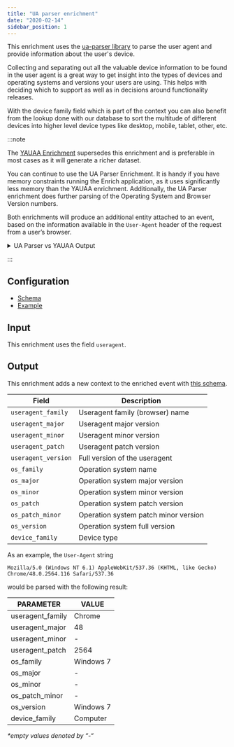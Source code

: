 ```yaml
---
title: "UA parser enrichment"
date: "2020-02-14"
sidebar_position: 1
---
```


This enrichment uses the [ua-parser library](https://github.com/ua-parser/uap-core/) to parse the user agent and provide information about the user's device.

Collecting and separating out all the valuable device information to be found in the user agent is a great way to get insight into the types of devices and operating systems and versions your users are using. This helps with deciding which to support as well as in decisions around functionality releases.

With the device family field which is part of the context you can also benefit from the lookup done with our database to sort the multitude of different devices into higher level device types like desktop, mobile, tablet, other, etc.

:::note

The [YAUAA Enrichment](../yauaa-enrichment/index.md) supersedes this enrichment and is preferable in most cases as it will generate a richer dataset. 

You can continue to use the UA Parser Enrichment. It is handy if you have memory constraints running the Enrich application, as it uses significantly less memory than the YAUAA enrichment. Additionally, the UA Parser enrichment does further parsing of the Operating System and Browser Version numbers.

Both enrichments will produce an additional entity attached to an event, based on the information available in the `User-Agent` header of the request from a user’s browser.

<details>

<summary>UA Parser vs YAUAA Output</summary>

| UA Parser Field  | YAUAA Field                                 | Example (Firefox 106 on Mac OS X)       |
|-------------------|----------------------------------------------|-----------------------------------------|
| device_family     | deviceClass                                  | Desktop                                 |
| ❌                | deviceName                                   | Apple Macintosh                         |
| ❌                | deviceBrand                                  | Apple                                   |
| ❌                | deviceCpu                                    | Intel                                   |
| ❌                | deviceCpuBits                                | 32                                      |
| ❌                | deviceFirmwareVersion                        |                                         |
| ❌                | deviceVersion                                |                                         |
| ❌                | operatingSystemClass                         | Desktop                                 |
| os_family         | operatingSystemName                          | Mac OS X                                |
| os_version        | operatingSystemVersion                       | 10.15                                   |
| os_major          | operatingSystemVersionMajor                  | 10                                      |
| os_minor          | ❌                                           | 15                                      |
| os_patch          | ❌                                           |                                         |
| os_patch_minor    | operatingSystemVersionBuild                  |                                         |
| ❌                | operatingSystemNameVersion                   | Mac OS X 10.15                          |
| ❌                | operatingSystemNameVersionMajor              | Mac OS X 10                             |
| ❌                | layoutEngineClass                            | Browser                                 |
| ❌                | layoutEngineName                             | Gecko                                   |
| ❌                | layoutEngineVersion                          | Gecko 106.0                             |
| ❌                | layoutEngineVersionMajor                     | Gecko 106                               |
| ❌                | layoutEngineNameVersion                      | 106.0                                   |
| ❌                | layoutEngineNameVersionMajor                 | 106                                     |
| ❌                | layoutEngineBuild                            | 20100101                                |
| ❌                | agentClass                                   | Browser                                 |
| useragent_family  | agentName                                    | Firefox                                 |
| useragent_version | agentVersion                                 | 106.0                                   |
| useragent_major   | agentVersionMajor                            | 106                                     |
| useragent_minor   | ❌                                           | 0                                       |
| useragent_patch   | ❌                                           |                                         |
| ❌                | agentNameVersion                             | Firefox 106.0                           |
| ❌                | agentNameVersionMajor                        | Firefox 106                             |
| ❌                | agentBuild                                   |                                         |
| ❌                | agentLanguage                                |                                         |
| ❌                | agentLanguageCode                            |                                         |
| ❌                | agentInformationEmail                        |                                         |
| ❌                | agentInformationUrl                          |                                         |
| ❌                | agentSecurity                                |                                         |
| ❌                | agentUuid                                    |                                         |
| ❌                | webviewAppName                               |                                         |
| ❌                | webviewAppVersion                            |                                         |
| ❌                | webviewAppVersionMajor                       |                                         |
| ❌                | webviewAppNameVersionMajor                   |                                         |
| ❌                | facebookCarrier                              |                                         |
| ❌                | facebookDeviceClass                          |                                         |
| ❌                | facebookDeviceName                           |                                         |
| ❌                | facebookDeviceVersion                        |                                         |
| ❌                | facebookFBOP                                 |                                         |
| ❌                | facebookFBSS                                 |                                         |
| ❌                | facebookOperatingSystemName                  |                                         |
| ❌                | facebookOperatingSystemVersion               |                                         |
| ❌                | anonymized                                   |                                         |
| ❌                | hackerAttackVector                           |                                         |
| ❌                | hackerToolkit                                |                                         |
| ❌                | koboAffiliate                                |                                         |
| ❌                | koboPlatformId                               |                                         |
| ❌                | iECompatibilityVersion                       |                                         |
| ❌                | iECompatibilityVersionMajor                  |                                         |
| ❌                | iECompatibilityNameVersion                   |                                         |
| ❌                | iECompatibilityNameVersionMajor              |                                         |
| ❌                | carrier                                      |                                         |
| ❌                | gSAInstallationID                            |                                         |
| ❌                | networkType                                  |                                         |

</details>

:::

## Configuration

- [Schema](https://github.com/snowplow/iglu-central/blob/master/schemas/com.snowplowanalytics.snowplow/ua_parser_config/jsonschema/1-0-1)
- [Example](https://github.com/snowplow/enrich/blob/master/config/enrichments/ua_parser_config.json)

## Input

This enrichment uses the field `useragent`.

## Output

This enrichment adds a new context to the enriched event with [this schema](https://github.com/snowplow/iglu-central/blob/master/schemas/com.snowplowanalytics.snowplow/ua_parser_context/jsonschema/1-0-0).

| Field               | Description                          |
|---------------------|--------------------------------------|
| `useragent_family`  | Useragent family (browser) name      |
| `useragent_major`   | Useragent major version              |
| `useragent_minor`   | Useragent minor version              |
| `useragent_patch`   | Useragent patch version              |
| `useragent_version` | Full version of the useragent        |
| `os_family`         | Operation system name                |
| `os_major`          | Operation system major version       |
| `os_minor`          | Operation system minor version       |
| `os_patch`          | Operation system patch version       |
| `os_patch_minor`    | Operation system patch minor version |
| `os_version`        | Operation system full version        |
| `device_family`     | Device type                          |

As an example, the `User-Agent` string

```text
Mozilla/5.0 (Windows NT 6.1) AppleWebKit/537.36 (KHTML, like Gecko) Chrome/48.0.2564.116 Safari/537.36
```

would be parsed with the following result:

| PARAMETER        | VALUE     |
|------------------|-----------|
| useragent_family | Chrome    |
| useragent_major  | 48        |
| useragent_minor  | \-        |
| useragent_patch  | 2564      |
| os_family        | Windows 7 |
| os_major         | \-        |
| os_minor         | \-        |
| os_patch_minor   | \-        |
| os_version       | Windows 7 |
| device_family    | Computer  |

_\*empty values denoted by “-“_
